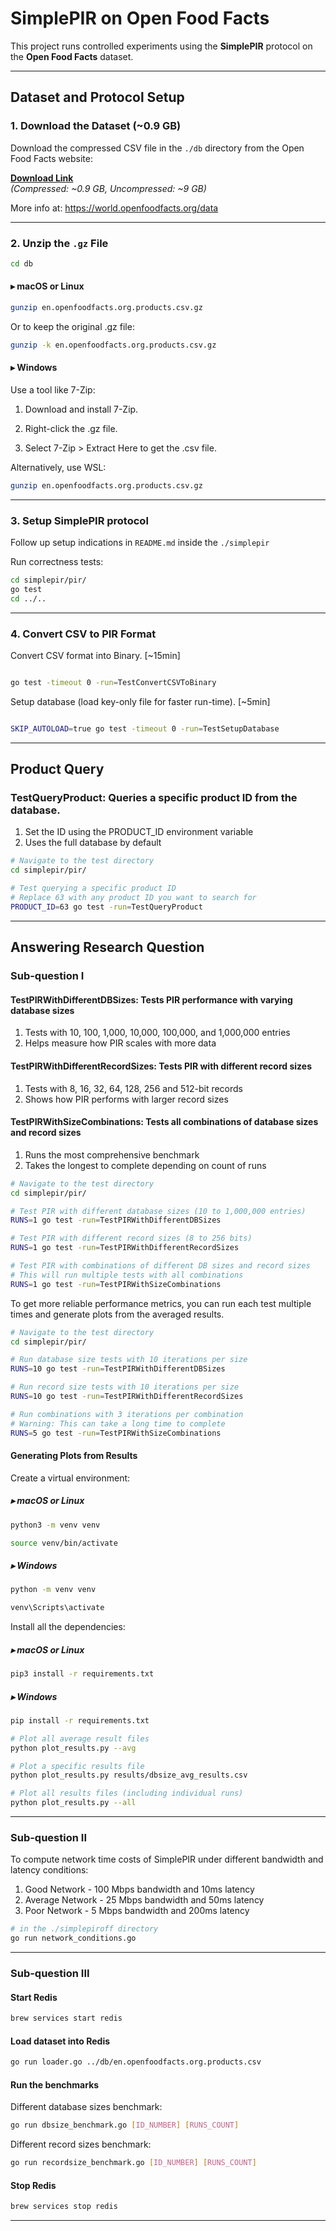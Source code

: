 # SimplePIR on Open Food Facts

This project runs controlled experiments using the **SimplePIR** protocol on the **Open Food Facts** dataset.

---

## Dataset and Protocol Setup

### 1. Download the Dataset (~0.9 GB)

Download the compressed CSV file in the `./db` directory from the Open Food Facts website:

**[Download Link](https://static.openfoodfacts.org/data/en.openfoodfacts.org.products.csv.gz)**  
_(Compressed: ~0.9 GB, Uncompressed: ~9 GB)_

More info at: https://world.openfoodfacts.org/data

---

### 2. Unzip the `.gz` File

```bash
cd db
```

#### ▸ macOS or Linux

```bash
gunzip en.openfoodfacts.org.products.csv.gz
```

Or to keep the original .gz file:

```bash
gunzip -k en.openfoodfacts.org.products.csv.gz
```

#### ▸ Windows

Use a tool like 7-Zip:

1. Download and install 7-Zip.

2. Right-click the .gz file.

3. Select 7-Zip > Extract Here to get the .csv file.

Alternatively, use WSL:

```bash
gunzip en.openfoodfacts.org.products.csv.gz
```

---


### 3. Setup SimplePIR protocol

Follow up setup indications in `README.md` inside the `./simplepir`

Run correctness tests:

```bash
cd simplepir/pir/
go test
cd ../..
```

---

### 4. Convert CSV to PIR Format

Convert CSV format into Binary. [~15min]

```bash

go test -timeout 0 -run=TestConvertCSVToBinary

```

Setup database (load key-only file for faster run-time). [~5min]

```bash

SKIP_AUTOLOAD=true go test -timeout 0 -run=TestSetupDatabase

```
---

## Product Query

### TestQueryProduct: Queries a specific product ID from the database.

1. Set the ID using the PRODUCT_ID environment variable
2. Uses the full database by default


```bash
# Navigate to the test directory
cd simplepir/pir/

# Test querying a specific product ID
# Replace 63 with any product ID you want to search for
PRODUCT_ID=63 go test -run=TestQueryProduct
```

---


## Answering Research Question

### Sub-question I 

#### TestPIRWithDifferentDBSizes: Tests PIR performance with varying database sizes

1. Tests with 10, 100, 1,000, 10,000, 100,000, and 1,000,000 entries
2. Helps measure how PIR scales with more data

#### TestPIRWithDifferentRecordSizes: Tests PIR with different record sizes

1. Tests with 8, 16, 32, 64, 128, 256 and 512-bit records
2. Shows how PIR performs with larger record sizes

#### TestPIRWithSizeCombinations: Tests all combinations of database sizes and record sizes

1. Runs the most comprehensive benchmark
2. Takes the longest to complete depending on count of runs

```bash
# Navigate to the test directory
cd simplepir/pir/

# Test PIR with different database sizes (10 to 1,000,000 entries)
RUNS=1 go test -run=TestPIRWithDifferentDBSizes

# Test PIR with different record sizes (8 to 256 bits)
RUNS=1 go test -run=TestPIRWithDifferentRecordSizes

# Test PIR with combinations of different DB sizes and record sizes
# This will run multiple tests with all combinations
RUNS=1 go test -run=TestPIRWithSizeCombinations
```

To get more reliable performance metrics, you can run each test multiple times and generate plots from the averaged results.

```bash
# Navigate to the test directory
cd simplepir/pir/

# Run database size tests with 10 iterations per size
RUNS=10 go test -run=TestPIRWithDifferentDBSizes

# Run record size tests with 10 iterations per size
RUNS=10 go test -run=TestPIRWithDifferentRecordSizes

# Run combinations with 3 iterations per combination
# Warning: This can take a long time to complete
RUNS=5 go test -run=TestPIRWithSizeCombinations
```

#### Generating Plots from Results

Create a virtual environment:

##### ▸ macOS or Linux

```bash
python3 -m venv venv

source venv/bin/activate
```

##### ▸ Windows

```bash
python -m venv venv

venv\Scripts\activate
```

Install all the dependencies:

##### ▸ macOS or Linux

```bash
pip3 install -r requirements.txt
```

##### ▸ Windows

```bash
pip install -r requirements.txt
```

```bash
# Plot all average result files
python plot_results.py --avg

# Plot a specific results file
python plot_results.py results/dbsize_avg_results.csv

# Plot all results files (including individual runs)
python plot_results.py --all
```

---

### Sub-question II

To compute network time costs of SimplePIR under different bandwidth and latency conditions:

1. Good Network - 100 Mbps bandwidth and 10ms latency
2. Average Network - 25 Mbps bandwidth and 50ms latency
3. Poor Network - 5 Mbps bandwidth and 200ms latency

```bash
# in the ./simplepiroff directory
go run network_conditions.go
```

---

### Sub-question III

#### Start Redis

```bash
brew services start redis
```

#### Load dataset into Redis

```bash
go run loader.go ../db/en.openfoodfacts.org.products.csv
```

#### Run the benchmarks

Different database sizes benchmark:

```bash
go run dbsize_benchmark.go [ID_NUMBER] [RUNS_COUNT]
```

Different record sizes benchmark:

```bash
go run recordsize_benchmark.go [ID_NUMBER] [RUNS_COUNT]
```

#### Stop Redis

```bash
brew services stop redis
```
---